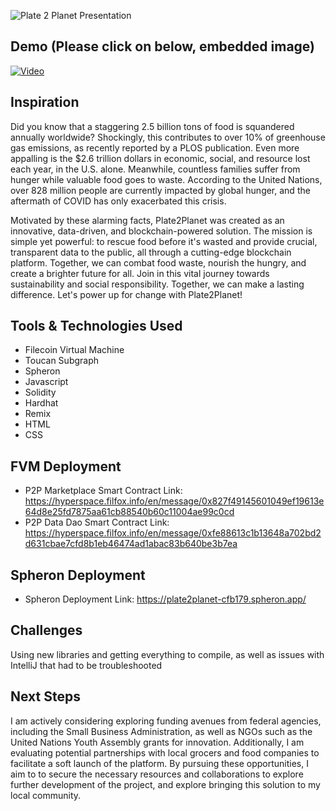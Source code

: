 ![Plate 2 Planet Presentation](https://github.com/TechieTeee/Plate2Planet/assets/100870737/69ace5b6-0835-487d-b9e4-02d30fca6bbd)


## Demo (Please click on below, embedded image)
[![Video](https://img.youtube.com/vi/EXh-Wjald1c/0.jpg)](https://www.youtube.com/watch?v=EXh-Wjald1c)

## Inspiration
Did you know that a staggering 2.5 billion tons of food is squandered annually worldwide? Shockingly, this contributes to over 10% of greenhouse gas emissions, as recently reported by a PLOS publication. Even more appalling is the $2.6 trillion dollars in economic, social, and resource lost each year, in the U.S. alone. Meanwhile, countless families suffer from hunger while valuable food goes to waste. According to the United Nations, over 828 million people are currently impacted by global hunger, and the aftermath of COVID has only exacerbated this crisis.

Motivated by these alarming facts, Plate2Planet was created as an innovative, data-driven, and blockchain-powered solution. The mission is simple yet powerful: to rescue food before it's wasted and provide crucial, transparent data to the public, all through a cutting-edge blockchain platform. Together, we can combat food waste, nourish the hungry, and create a brighter future for all. Join in this vital journey towards sustainability and social responsibility. Together, we can make a lasting difference. Let's power up for change with Plate2Planet!

## Tools & Technologies Used
- Filecoin Virtual Machine
- Toucan Subgraph
- Spheron
- Javascript
-  Solidity
-  Hardhat
-  Remix
-  HTML
-  CSS

## FVM Deployment
- P2P Marketplace Smart Contract Link: https://hyperspace.filfox.info/en/message/0x827f49145601049ef19613e64d8e25fd7875aa61cb88540b60c11004ae99c0cd
- P2P Data Dao Smart Contract Link: https://hyperspace.filfox.info/en/message/0xfe88613c1b13648a702bd2d631cbae7cfd8b1eb46474ad1abac83b640be3b7ea


## Spheron Deployment
- Spheron Deployment Link: https://plate2planet-cfb179.spheron.app/

## Challenges
Using new libraries and getting everything to compile, as well as issues with IntelliJ that had to be troubleshooted

## Next Steps
I am actively considering exploring funding avenues from federal agencies, including the Small Business Administration, as well as NGOs such as the United Nations Youth Assembly grants for innovation. Additionally, I am evaluating potential partnerships with local grocers and food companies to facilitate a soft launch of the platform. By pursuing these opportunities, I aim to to secure the necessary resources and collaborations to explore  further development of the project, and explore bringing this solution to my local community.
